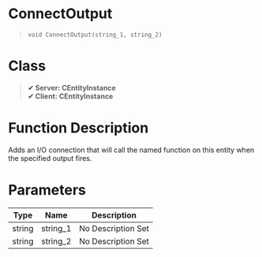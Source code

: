 # ConnectOutput
> `void ConnectOutput(string_1, string_2)`
# Class
> __✔ Server: CEntityInstance__  
> __✔ Client: CEntityInstance__  
# Function Description
Adds an I/O connection that will call the named function on this entity when the specified output fires.
# Parameters
Type|Name|Description
--|--|--
string|string_1|No Description Set
string|string_2|No Description Set
